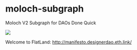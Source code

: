 # moloch-subgraph
Moloch V2 Subgraph for DAOs Done Quick  



![](facesofmoloch_sr.gif)









Welcome to FlatLand:
http://manifesto.designerdao.eth.link/
